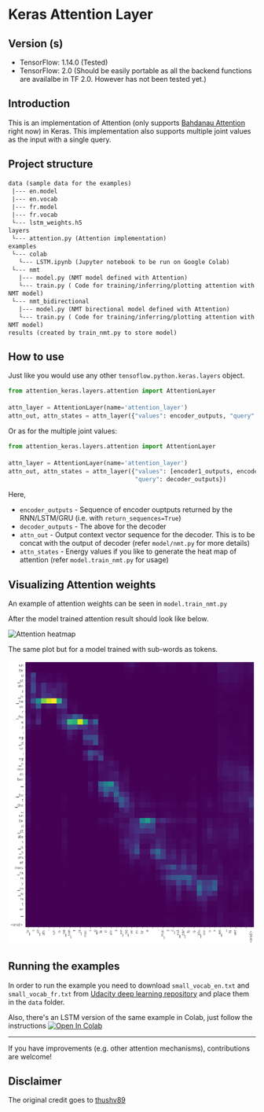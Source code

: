 # Keras Attention Layer

## Version (s)

- TensorFlow: 1.14.0 (Tested)
- TensorFlow: 2.0 (Should be easily portable as all the backend functions are availalbe in TF 2.0. However has not been tested yet.)

## Introduction

This is an implementation of Attention (only supports [Bahdanau Attention](https://arxiv.org/pdf/1409.0473.pdf) right now) in Keras. This implementation also supports multiple joint values as the input with a single query.

## Project structure

```
data (sample data for the examples)
 |--- en.model
 |--- en.vocab
 |--- fr.model
 |--- fr.vocab
 └--- lstm_weights.h5
layers
 └--- attention.py (Attention implementation)
examples
 └--- colab
   └--- LSTM.ipynb (Jupyter notebook to be run on Google Colab)
 └--- nmt
   |--- model.py (NMT model defined with Attention)
   └--- train.py ( Code for training/inferring/plotting attention with NMT model)
 └--- nmt_bidirectional
   |--- model.py (NMT birectional model defined with Attention)
   └--- train.py ( Code for training/inferring/plotting attention with NMT model)
results (created by train_nmt.py to store model)

```
## How to use

Just like you would use any other `tensoflow.python.keras.layers` object.

```python
from attention_keras.layers.attention import AttentionLayer

attn_layer = AttentionLayer(name='attention_layer')
attn_out, attn_states = attn_layer({"values": encoder_outputs, "query": decoder_outputs})

```

Or as for the multiple joint values:

```python
from attention_keras.layers.attention import AttentionLayer

attn_layer = AttentionLayer(name='attention_layer')
attn_out, attn_states = attn_layer({"values": [encoder1_outputs, encoder2_outputs],
                                    "query": decoder_outputs})

```

Here,

- `encoder_outputs` - Sequence of encoder ouptputs returned by the RNN/LSTM/GRU (i.e. with `return_sequences=True`)
- `decoder_outputs` - The above for the decoder
- `attn_out` - Output context vector sequence for the decoder. This is to be concat with the output of decoder (refer `model/nmt.py` for more details)
- `attn_states` - Energy values if you like to generate the heat map of attention (refer `model.train_nmt.py` for usage)

## Visualizing Attention weights

An example of attention weights can be seen in `model.train_nmt.py`

After the model trained attention result should look like below.

![Attention heatmap](https://github.com/ziadloo/attention_keras/blob/master/results/attention.png)

The same plot but for a model trained with sub-words as tokens.

![Attention heatmap](https://github.com/ziadloo/attention_keras/blob/master/results/attention_scores_subword.png)

## Running the examples

In order to run the example you need to download `small_vocab_en.txt` and `small_vocab_fr.txt` from [Udacity deep learning repository](https://github.com/udacity/deep-learning/tree/master/language-translation/data) and place them in the `data` folder.

Also, there's an LSTM version of the same example in Colab, just follow the instructions [![Open In Colab](https://colab.research.google.com/assets/colab-badge.svg)](https://colab.research.google.com/github/ziadloo/attention_keras/blob/master/examples/colab/LSTM.ipynb)

___

If you have improvements (e.g. other attention mechanisms), contributions are welcome!

## Disclaimer

The original credit goes to [thushv89](https://github.com/thushv89/attention_keras)
